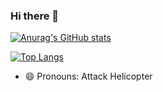 ### Hi there 👋

[![Anurag's GitHub stats](https://github-readme-stats.vercel.app/api?username=Bismvrckz&count_private=true&theme=dark)](https://github.com/anuraghazra/github-readme-stats)

[![Top Langs](https://github-readme-stats.vercel.app/api/top-langs/?username=Bismvrckz&count_private=true&theme=dark)](https://github.com/anuraghazra/github-readme-stats)

- 😄 Pronouns: Attack Helicopter

<!--
- 🔭 I’m currently working on ...
- 🌱 I’m currently learning ...
- 👯 I’m looking to collaborate on ...
- 🤔 I’m looking for help with ...
- 💬 Ask me about ...
- 📫 How to reach me: ...
- 😄 Pronouns: ...
- ⚡ Fun fact: ...
-->
